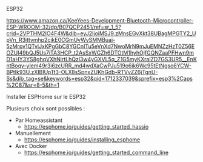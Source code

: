 ESP32

https://www.amazon.ca/KeeYees-Development-Bluetooth-Microcontroller-ESP-WROOM-32/dp/B07QCP2451/ref=sr_1_5?crid=2VPTHM2IO4F4W&dib=eyJ2IjoiMSJ9.zMnsEGvXkt38UBagMPGTY2_UpVn_R3ittvmhp2cjkE0CGmUvWvSMMBuaj-5zMrpv1QTviJxKPgGbC8YGCnITu5eVnXd7NwoMrN9mJuEMNZzHzT0Z56EOZUI49bQJ5Us7iTA3HCP_t2AsSxWGZh6DTOtM1hyhOjfGQNZaaPFHwn9mD1aHY3YS8ghqVXhNirtLhQzl3w4yGXVL5q_Z1G5myKXralZD7GS3UR5__EnKntBoqy-yIem49r3i6zcURR_md4wdXaCwPJu519o6ik6Wc95tEtNgso6YCW-BPtIk93U.zXIBIUpTt3-OLX8sSpnxZUKhGdb-RTVvZZ6jTgnU-Ss&dib_tag=se&keywords=esp32&qid=1712337039&sprefix=esp3%2Caps%2C87&sr=8-5&th=1

Installer ESPHome sur le ESP32

Plusieurs choix sont possibles :
 - Par Homeassistant
   - https://esphome.io/guides/getting_started_hassio
 - Manuellement
   - https://esphome.io/guides/installing_esphome
 - Avec Docker
   - https://esphome.io/guides/getting_started_command_line
